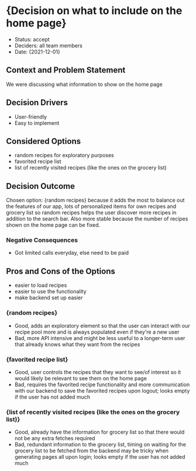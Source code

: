 # {Decision on what to include on the home page}

* Status: accept
* Deciders: all team members <!-- optional -->
* Date: {2021-12-01} <!-- optional -->

## Context and Problem Statement

We were discussing what information to show on the home page

## Decision Drivers <!-- optional -->

* User-friendly
* Easy to implement

## Considered Options

* random recipes for exploratory purposes
* favorited recipe list
* list of recently visited recipes (like the ones on the grocery list)

## Decision Outcome

Chosen option: {random recipes} because it adds the most to balance out the features of our app, lots of personalized items for own recipes and grocery list so random recipes helps the user discover more recipes in addition to the search bar. Also more stable because the number of recipes shown on the home page can be fixed.

### Negative Consequences <!-- optional -->

* Got limited calls everyday, else need to be paid

## Pros and Cons of the Options <!-- optional -->

* easier to load recipes
* easier to use the functionality
* make backend set up easier

### {random recipes}

* Good, adds an exploratory element so that the user can interact with our recipe pool more and is always populated even if they're a new user
* Bad, more API intensive and might be less useful to a longer-term user that already knows what they want from the recipes

### {favorited recipe list}

* Good, user controls the recipes that they want to see/of interest so it would likely be relevant to see them on the home page
* Bad, requires the favorited recipe functionality and more communication with our backend to save the favorited recipes upon logout; looks empty if the user has not added much

### {list of recently visited recipes (like the ones on the grocery list)}

* Good, already have the information for grocery list so that there would not be any extra fetches required
* Bad, redundant information to the grocery list, timing on waiting for the grocery list to be fetched from the backend may be tricky when generating pages all upon login; looks empty if the user has not added much

